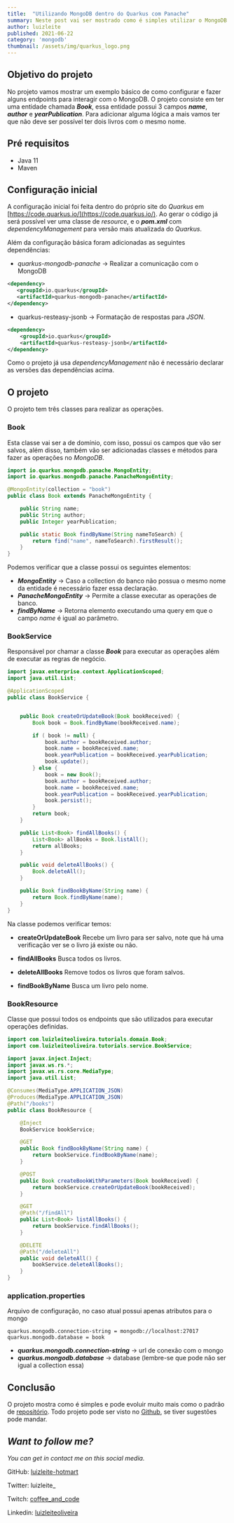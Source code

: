 ```yaml
---
title:  "Utilizando MongoDB dentro do Quarkus com Panache"
summary: Neste post vai ser mostrado como é simples utilizar o MongoDB dentro do Quarkus com Panache.
author: luizleite
published: 2021-06-22
category: 'mongodb'
thumbnail: /assets/img/quarkus_logo.png
---
```


## Objetivo do projeto

No projeto vamos mostrar um exemplo básico de como configurar e fazer alguns endpoints para interagir com o 
MongoDB. O projeto consiste em ter uma entidade chamada **_Book_**, essa entidade possui 3 campos **_name_**, **_author_**  e 
**_yearPublication_**. Para adicionar alguma lógica a mais vamos ter que não deve ser possível ter dois livros com o mesmo nome.


## Pré requisitos

 - Java 11
 - Maven

## Configuração inicial

A configuração inicial foi feita dentro do próprio site do _Quarkus_ em [https://code.quarkus.io/](https://code.quarkus.io/).
Ao gerar o código já será possível ver uma classe de _resource_, e o **_pom.xml_** com _dependencyManagement_ para versão mais
atualizada do _Quarkus_. 

Além da configuração básica foram adicionadas as seguintes dependências:

 - _quarkus-mongodb-panache_ -> Realizar a comunicação com o MongoDB 

```xml
<dependency>
   <groupId>io.quarkus</groupId>
   <artifactId>quarkus-mongodb-panache</artifactId>
</dependency>
```

 - quarkus-resteasy-jsonb -> Formatação de respostas para _JSON_.

```xml
<dependency>
    <groupId>io.quarkus</groupId>
    <artifactId>quarkus-resteasy-jsonb</artifactId>
</dependency>
```


Como o projeto já usa _dependencyManagement_ não é necessário declarar as versões das dependências acima.

## O projeto

O projeto tem três classes para realizar as operações.

### Book

Esta classe vai ser a de domínio, com isso, possui os campos que vão ser salvos, além disso, também vão ser adicionadas classes e
métodos para fazer as operações no _MongoDB_.


```java
import io.quarkus.mongodb.panache.MongoEntity;
import io.quarkus.mongodb.panache.PanacheMongoEntity;

@MongoEntity(collection = "book")
public class Book extends PanacheMongoEntity {

    public String name;
    public String author;
    public Integer yearPublication;

    public static Book findByName(String nameToSearch) {
        return find("name", nameToSearch).firstResult();
    }
}
```

Podemos verificar que a classe possui os seguintes elementos:

 - **_MongoEntity_** -> Caso a collection do banco não possua o mesmo nome da entidade é necessário fazer essa declaração.
 - **_PanacheMongoEntity_** -> Permite a classe executar as operações de banco.
 - **_findByName_** -> Retorna elemento executando uma query em que o campo _name_ é igual ao parâmetro.


### BookService

Responsável por chamar a classe **_Book_** para executar as operações além de executar as regras de negócio.

```java
import javax.enterprise.context.ApplicationScoped;
import java.util.List;

@ApplicationScoped
public class BookService {


    public Book createOrUpdateBook(Book bookReceived) {
        Book book = Book.findByName(bookReceived.name);

        if ( book != null) {
            book.author = bookReceived.author;
            book.name = bookReceived.name;
            book.yearPublication = bookReceived.yearPublication;
            book.update();
        } else {
            book = new Book();
            book.author = bookReceived.author;
            book.name = bookReceived.name;
            book.yearPublication = bookReceived.yearPublication;
            book.persist();
        }
        return book;
    }

    public List<Book> findAllBooks() {
        List<Book> allBooks = Book.listAll();
        return allBooks;
    }

    public void deleteAllBooks() {
        Book.deleteAll();
    }

    public Book findBookByName(String name) {
        return Book.findByName(name);
    }
}

```

Na classe podemos verificar temos:
   
 - **createOrUpdateBook** Recebe um livro para ser salvo, note que há uma verificação ver se o livro já existe ou não.
   
 - **findAllBooks** Busca todos os livros.
   
 - **deleteAllBooks** Remove todos os livros que foram salvos.
   
 - **findBookByName** Busca um livro pelo nome.


### BookResource

Classe que possui todos os endpoints que são utilizados para executar operações definidas.

```java
import com.luizleiteoliveira.tutorials.domain.Book;
import com.luizleiteoliveira.tutorials.service.BookService;

import javax.inject.Inject;
import javax.ws.rs.*;
import javax.ws.rs.core.MediaType;
import java.util.List;

@Consumes(MediaType.APPLICATION_JSON)
@Produces(MediaType.APPLICATION_JSON)
@Path("/books")
public class BookResource {

    @Inject
    BookService bookService;

    @GET
    public Book findBookByName(String name) {
        return bookService.findBookByName(name);
    }

    @POST
    public Book createBookWithParameters(Book bookReceived) {
        return bookService.createOrUpdateBook(bookReceived);
    }

    @GET
    @Path("/findAll")
    public List<Book> listAllBooks() {
        return bookService.findAllBooks();
    }

    @DELETE
    @Path("/deleteAll")
    public void deleteAll() {
        bookService.deleteAllBooks();
    }
}
```

### application.properties

Arquivo de configuração, no caso atual possui apenas atributos para o mongo

```properties
quarkus.mongodb.connection-string = mongodb://localhost:27017
quarkus.mongodb.database = book
```

 - **_quarkus.mongodb.connection-string_** -> url de conexão com o mongo 
 - **_quarkus.mongodb.database_** -> database (lembre-se que pode não ser igual a collection essa)

## Conclusão

O projeto mostra como é simples e pode evoluir muito mais como o padrão de [repositório](https://quarkus.io/guides/mongodb-panache#solution-2-using-the-repository-pattern).
Todo projeto pode ser visto no [Github](https://github.com/luizleiteoliveira/tutorials/tree/main/quarkus_mongodb), se tiver sugestões pode mandar.

## _Want to follow me?_
 
_You can get in contact me on this social media._

    
 GitHub: [luizleite-hotmart](https://github.com/luizleite-hotmart)
    
 Twitter: luizleite_
    
 Twitch: [coffee_and_code](https://www.twitch.tv/coffee_and_code)
    
 Linkedin: [luizleiteoliveira](https://www.linkedin.com/in/luizleiteoliveira/)
 